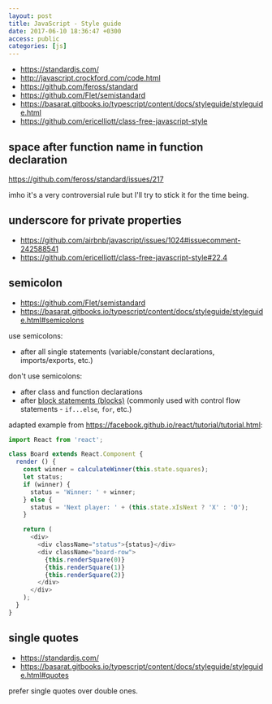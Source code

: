 ```yaml
---
layout: post
title: JavaScript - Style guide
date: 2017-06-10 18:36:47 +0300
access: public
categories: [js]
---
```


<!-- more -->

- <https://standardjs.com/>
- <http://javascript.crockford.com/code.html>
- <https://github.com/feross/standard>
- <https://github.com/Flet/semistandard>
- <https://basarat.gitbooks.io/typescript/content/docs/styleguide/styleguide.html>
- <https://github.com/ericelliott/class-free-javascript-style>

## space after function name in function declaration

<https://github.com/feross/standard/issues/217>

imho it's a very controversial rule but I'll try to stick it for the time being.

## underscore for private properties

- <https://github.com/airbnb/javascript/issues/1024#issuecomment-242588541>
- <https://github.com/ericelliott/class-free-javascript-style#22.4>

## semicolon

- <https://github.com/Flet/semistandard>
- <https://basarat.gitbooks.io/typescript/content/docs/styleguide/styleguide.html#semicolons>

use semicolons:

- after all single statements (variable/constant declarations, imports/exports, etc.)

don't use semicolons:

- after class and function declarations
- after [block statements (blocks)](https://developer.mozilla.org/en/docs/Web/JavaScript/Reference/Statements/block)
  (commonly used with control flow statements - `if...else`, `for`, etc.)

adapted example from <https://facebook.github.io/react/tutorial/tutorial.html>:

```javascript
import React from 'react';

class Board extends React.Component {
  render () {
    const winner = calculateWinner(this.state.squares);
    let status;
    if (winner) {
      status = 'Winner: ' + winner;
    } else {
      status = 'Next player: ' + (this.state.xIsNext ? 'X' : 'O');
    }

    return (
      <div>
        <div className="status">{status}</div>
        <div className="board-row">
          {this.renderSquare(0)}
          {this.renderSquare(1)}
          {this.renderSquare(2)}
        </div>
      </div>
    );
  }
}
```

## single quotes

- <https://standardjs.com/>
- <https://basarat.gitbooks.io/typescript/content/docs/styleguide/styleguide.html#quotes>

prefer single quotes over double ones.
